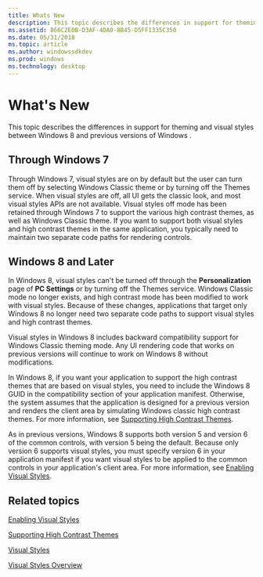 ```yaml
---
title: Whats New
description: This topic describes the differences in support for theming and visual styles between Windows 8 and previous versions of Windows .
ms.assetid: 866C2E0B-D3AF-4DA0-8B45-D5FF1335C350
ms.date: 05/31/2018
ms.topic: article
ms.author: windowssdkdev
ms.prod: windows
ms.technology: desktop
---
```


# What's New

This topic describes the differences in support for theming and visual styles between Windows 8 and previous versions of Windows .

## Through Windows 7

Through Windows 7, visual styles are on by default but the user can turn them off by selecting Windows Classic theme or by turning off the Themes service. When visual styles are off, all UI gets the classic look, and most visual styles APIs are not available. Visual styles off mode has been retained through Windows 7 to support the various high contrast themes, as well as Windows Classic theme. If you want to support both visual styles and high contrast themes in the same application, you typically need to maintain two separate code paths for rendering controls.

## Windows 8 and Later

In Windows 8, visual styles can't be turned off through the **Personalization** page of **PC Settings** or by turning off the Themes service. Windows Classic mode no longer exists, and high contrast mode has been modified to work with visual styles. Because of these changes, applications that target only Windows 8 no longer need two separate code paths to support visual styles and high contrast themes.

Visual styles in Windows 8 includes backward compatibility support for Windows Classic theming mode. Any UI rendering code that works on previous versions will continue to work on Windows 8 without modifications.

In Windows 8, if you want your application to support the high contrast themes that are based on visual styles, you need to include the Windows 8 GUID in the compatibility section of your application manifest. Otherwise, the system assumes that the application is designed for a previous version and renders the client area by simulating Windows classic high contrast themes. For more information, see [Supporting High Contrast Themes](supporting-high-contrast-themes.md).

As in previous versions, Windows 8 supports both version 5 and version 6 of the common controls, with version 5 being the default. Because only version 6 supports visual styles, you must specify version 6 in your application manifest if you want visual styles to be applied to the common controls in your application's client area. For more information, see [Enabling Visual Styles](cookbook-overview.md).

## Related topics

<dl> <dt>

[Enabling Visual Styles](cookbook-overview.md)
</dt> <dt>

[Supporting High Contrast Themes](supporting-high-contrast-themes.md)
</dt> <dt>

[Visual Styles](themes-overview.md)
</dt> <dt>

[Visual Styles Overview](visual-styles-overview.md)
</dt> </dl>

 

 




